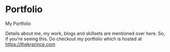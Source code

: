 # Portfolio

My Portfolio

Details about me, my work, blogs and skillsets are mentioned over here.
So, if you're seeing this. Do checkout my portfolio which is hosted at https://thekrprince.com
